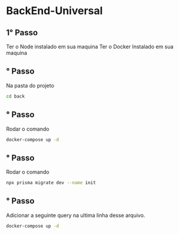 # BackEnd-Universal

## 1° Passo

Ter o Node instalado em sua maquina
Ter o Docker Instalado em sua maquina

## ° Passo
Na pasta do projeto
```sh
cd back
```

## ° Passo
Rodar o comando
```sh
docker-compose up -d
```

## ° Passo
Rodar o comando
```sh
npx prisma migrate dev --name init
```

## ° Passo
Adicionar a seguinte query na ultima linha desse arquivo.



```sh
docker-compose up -d
```
